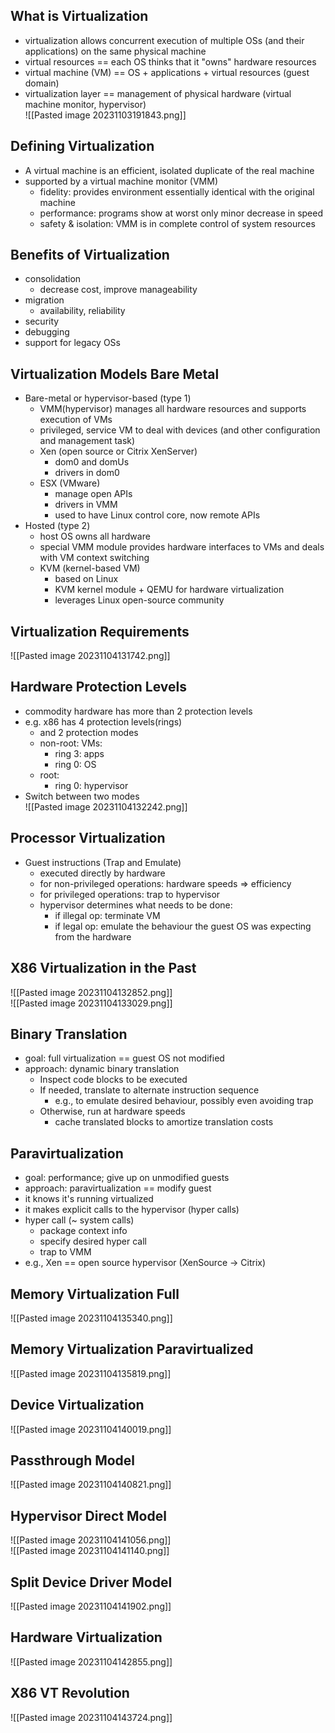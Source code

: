 ## What is Virtualization

- virtualization allows concurrent execution of multiple OSs (and their applications) on the same physical machine
- virtual resources == each OS thinks that it "owns" hardware resources
- virtual machine (VM) == OS + applications + virtual resources (guest domain)
- virtualization layer == management of physical hardware (virtual machine monitor, hypervisor)  
![[Pasted image 20231103191843.png]]

## Defining Virtualization

- A virtual machine is an efficient, isolated duplicate of the real machine
- supported by a virtual machine monitor (VMM)
	- fidelity: provides environment essentially identical with the original machine
	- performance: programs show at worst only minor decrease in speed
	- safety & isolation: VMM is in complete control of system resources

## Benefits of Virtualization

- consolidation
	- decrease cost, improve manageability
- migration
	- availability, reliability
- security
- debugging
- support for legacy OSs

## Virtualization Models Bare Metal

- Bare-metal or hypervisor-based (type 1)
	- VMM(hypervisor) manages all hardware resources and supports execution of VMs
	- privileged, service VM to deal with devices (and other configuration and management task)
	- Xen (open source or Citrix XenServer)
		- dom0 and domUs
		- drivers in dom0
	- ESX (VMware)
		- manage open APIs
		- drivers in VMM
		- used to have Linux control core, now remote APIs
- Hosted (type 2)
	- host OS owns all hardware
	- special VMM module provides hardware interfaces to VMs and deals with VM context switching
	- KVM (kernel-based VM)
		- based on Linux
		- KVM kernel module + QEMU for hardware virtualization
		- leverages Linux open-source community

## Virtualization Requirements

![[Pasted image 20231104131742.png]]

## Hardware Protection Levels

- commodity hardware has more than 2 protection levels
- e.g. x86 has 4 protection levels(rings)
	- and 2 protection modes
	- non-root: VMs:
		- ring 3: apps
		- ring 0: OS
	- root:
		- ring 0: hypervisor
- Switch between two modes  
![[Pasted image 20231104132242.png]]

## Processor Virtualization

- Guest instructions (Trap and Emulate)
	- executed directly by hardware
	- for non-privileged operations: hardware speeds => efficiency
	- for privileged operations: trap to hypervisor
	- hypervisor determines what needs to be done:
		- if illegal op: terminate VM
		- if legal op: emulate the behaviour the guest OS was expecting from the hardware

## X86 Virtualization in the Past

![[Pasted image 20231104132852.png]]  
![[Pasted image 20231104133029.png]]

## Binary Translation

- goal: full virtualization == guest OS not modified
- approach: dynamic binary translation
	- Inspect code blocks to be executed
	- If needed, translate to alternate instruction sequence
		- e.g., to emulate desired behaviour, possibly even avoiding trap
	- Otherwise, run at hardware speeds
		- cache translated blocks to amortize translation costs

## Paravirtualization

- goal: performance; give up on unmodified guests
- approach: paravirtualization == modify guest
- it knows it's running virtualized
- it makes explicit calls to the hypervisor (hyper calls)
- hyper call (~ system calls)
	- package context info
	- specify desired hyper call
	- trap to VMM
- e.g., Xen == open source hypervisor (XenSource -> Citrix)

## Memory Virtualization Full

![[Pasted image 20231104135340.png]]

## Memory Virtualization Paravirtualized

![[Pasted image 20231104135819.png]]

## Device Virtualization

![[Pasted image 20231104140019.png]]

## Passthrough Model

![[Pasted image 20231104140821.png]]

## Hypervisor Direct Model

![[Pasted image 20231104141056.png]]  
![[Pasted image 20231104141140.png]]

## Split Device Driver Model

![[Pasted image 20231104141902.png]]

## Hardware Virtualization

![[Pasted image 20231104142855.png]]

## X86 VT Revolution

![[Pasted image 20231104143724.png]]
